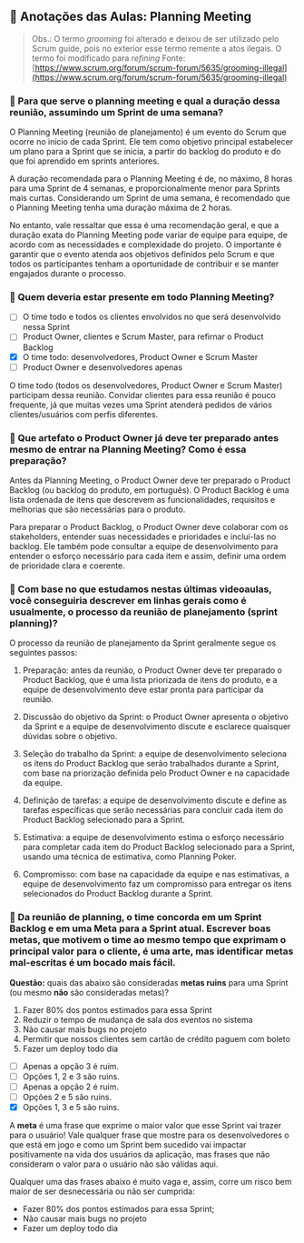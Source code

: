 ## 📝 Anotações das Aulas: Planning Meeting

> Obs.: O termo _grooming_ foi alterado e deixou de ser utilizado pelo Scrum guide, pois no exterior esse termo remente a atos ilegais. O termo foi modificado para _refining_ Fonte: [https://www.scrum.org/forum/scrum-forum/5635/grooming-illegal](https://www.scrum.org/forum/scrum-forum/5635/grooming-illegal)

### 🔹 Para que serve o planning meeting e qual a duração dessa reunião, assumindo um Sprint de uma semana?

O Planning Meeting (reunião de planejamento) é um evento do Scrum que ocorre no início de cada Sprint. Ele tem como objetivo principal estabelecer um plano para a Sprint que se inicia, a partir do backlog do produto e do que foi aprendido em sprints anteriores.

A duração recomendada para o Planning Meeting é de, no máximo, 8 horas para uma Sprint de 4 semanas, e proporcionalmente menor para Sprints mais curtas. Considerando um Sprint de uma semana, é recomendado que o Planning Meeting tenha uma duração máxima de 2 horas.

No entanto, vale ressaltar que essa é uma recomendação geral, e que a duração exata do Planning Meeting pode variar de equipe para equipe, de acordo com as necessidades e complexidade do projeto. O importante é garantir que o evento atenda aos objetivos definidos pelo Scrum e que todos os participantes tenham a oportunidade de contribuir e se manter engajados durante o processo.

### 🔹 Quem deveria estar presente em **todo** Planning Meeting?

-   [ ] O time todo e todos os clientes envolvidos no que será desenvolvido nessa Sprint
-   [ ] Product Owner, clientes e Scrum Master, para refirnar o Product Backlog
-   [x] O time todo: desenvolvedores, Product Owner e Scrum Master
-   [ ] Product Owner e desenvolvedores apenas

O time todo (todos os desenvolvedores, Product Owner e Scrum Master) participam dessa reunião. Convidar clientes para essa reunião é pouco frequente, já que muitas vezes uma Sprint atenderá pedidos de vários clientes/usuários com perfis diferentes.

### 🔹 Que artefato o Product Owner já deve ter preparado antes mesmo de entrar na Planning Meeting? Como é essa preparação?

Antes da Planning Meeting, o Product Owner deve ter preparado o Product Backlog (ou backlog do produto, em português). O Product Backlog é uma lista ordenada de itens que descrevem as funcionalidades, requisitos e melhorias que são necessárias para o produto.

Para preparar o Product Backlog, o Product Owner deve colaborar com os stakeholders, entender suas necessidades e prioridades e incluí-las no backlog. Ele também pode consultar a equipe de desenvolvimento para entender o esforço necessário para cada item e assim, definir uma ordem de prioridade clara e coerente.

### 🔹 Com base no que estudamos nestas últimas videoaulas, você conseguiria descrever em linhas gerais como é usualmente, o processo da reunião de planejamento (sprint planning)?

O processo da reunião de planejamento da Sprint geralmente segue os seguintes passos:

1.  Preparação: antes da reunião, o Product Owner deve ter preparado o Product Backlog, que é uma lista priorizada de itens do produto, e a equipe de desenvolvimento deve estar pronta para participar da reunião.

2.  Discussão do objetivo da Sprint: o Product Owner apresenta o objetivo da Sprint e a equipe de desenvolvimento discute e esclarece quaisquer dúvidas sobre o objetivo.

3.  Seleção do trabalho da Sprint: a equipe de desenvolvimento seleciona os itens do Product Backlog que serão trabalhados durante a Sprint, com base na priorização definida pelo Product Owner e na capacidade da equipe.

4.  Definição de tarefas: a equipe de desenvolvimento discute e define as tarefas específicas que serão necessárias para concluir cada item do Product Backlog selecionado para a Sprint.

5.  Estimativa: a equipe de desenvolvimento estima o esforço necessário para completar cada item do Product Backlog selecionado para a Sprint, usando uma técnica de estimativa, como Planning Poker.

6.  Compromisso: com base na capacidade da equipe e nas estimativas, a equipe de desenvolvimento faz um compromisso para entregar os itens selecionados do Product Backlog durante a Sprint.

### 🔹 Da reunião de planning, o time concorda em um Sprint Backlog e em uma Meta para a Sprint atual. Escrever boas metas, que motivem o time ao mesmo tempo que exprimam o principal valor para o cliente, é uma arte, mas identificar metas mal-escritas é um bocado mais fácil.

**Questão:** quais das abaixo são consideradas **metas ruins** para uma Sprint (ou mesmo **não** são consideradas metas)?

1.  Fazer 80% dos pontos estimados para essa Sprint
2.  Reduzir o tempo de mudança de sala dos eventos no sistema
3.  Não causar mais bugs no projeto
4.  Permitir que nossos clientes sem cartão de crédito paguem com boleto
5.  Fazer um deploy todo dia

-   [ ] Apenas a opção 3 é ruim.
-   [ ] Opções 1, 2 e 3 são ruins.
-   [ ] Apenas a opção 2 é ruim.
-   [ ] Opções 2 e 5 são ruins.
-   [x] Opções 1, 3 e 5 são ruins.

A **meta** é uma frase que exprime o maior valor que esse Sprint vai trazer para o usuário! Vale qualquer frase que mostre para os desenvolvedores o que está em jogo e como um Sprint bem sucedido vai impactar positivamente na vida dos usuários da aplicação, mas frases que não consideram o valor para o usuário não são válidas aqui.

Qualquer uma das frases abaixo é muito vaga e, assim, corre um risco bem maior de ser desnecessária ou não ser cumprida:

-   Fazer 80% dos pontos estimados para essa Sprint;
-   Não causar mais bugs no projeto
-   Fazer um deploy todo dia

